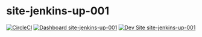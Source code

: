 # site-jenkins-up-001

[![CircleCI](https://circleci.com/gh/YashawanthkumarH/site-jenkins-up-001.svg?style=shield)](https://circleci.com/gh/YashawanthkumarH/site-jenkins-up-001)
[![Dashboard site-jenkins-up-001](https://img.shields.io/badge/dashboard-site_jenkins_up_001-yellow.svg)](https://dashboard.pantheon.io/sites/9603d866-c644-4de8-a8a9-6fa63fd0dca8#dev/code)
[![Dev Site site-jenkins-up-001](https://img.shields.io/badge/site-site_jenkins_up_001-blue.svg)](http://dev-site-jenkins-up-001.pantheonsite.io/)